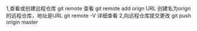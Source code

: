 1,查看或创建远程仓库
   git remote 查看
   git remote add orign URL  创建名为orign的远程仓库，地址是URL
   git remote -V 详细查看
2,向远程仓库提交更改
   git push origin master
